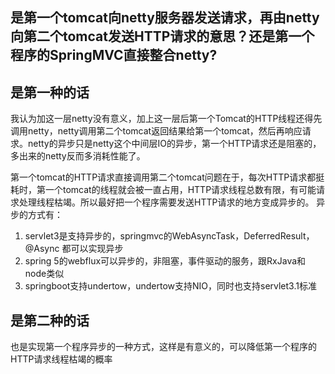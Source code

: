 ## 是第一个tomcat向netty服务器发送请求，再由netty向第二个tomcat发送HTTP请求的意思？还是第一个程序的SpringMVC直接整合netty?


## 是第一种的话

我认为加这一层netty没有意义，加上这一层后第一个Tomcat的HTTP线程还得先调用netty，netty调用第二个tomcat返回结果给第一个tomcat，然后再响应请求。netty的异步只是netty这个中间层IO的异步，第一个HTTP请求还是阻塞的，多出来的netty反而多消耗性能了。

第一个tomcat的HTTP请求直接调用第二个tomcat问题在于，每次HTTP请求都挺耗时，第一个tomcat的线程就会被一直占用，HTTP请求线程总数有限，有可能请求处理线程枯竭。所以最好把一个程序需要发送HTTP请求的地方变成异步的。
异步的方式有：
1. servlet3是支持异步的，springmvc的WebAsyncTask，DeferredResult，@Async 都可以实现异步
2. spring 5的webflux可以异步的，非阻塞，事件驱动的服务，跟RxJava和node类似
3. springboot支持undertow，undertow支持NIO，同时也支持servlet3.1标准

## 是第二种的话
也是实现第一个程序异步的一种方式，这样是有意义的，可以降低第一个程序的HTTP请求线程枯竭的概率